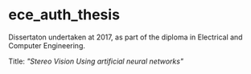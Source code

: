 # ece_auth_thesis
Dissertaton undertaken at 2017, as part of the diploma in Electrical and Computer Engineering.

Title: *"Stereo Vision Using artificial neural networks"*
